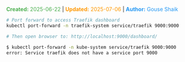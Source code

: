 <span style="color:#4caf50;"><b>Created:</b> 2025-06-22</span> | <span style="color:#ff9800;"><b>Updated:</b> 2025-07-06</span> | <span style="color:#2196f3;"><b>Author:</b> Gouse Shaik</span>

```bash
# Port forward to access Traefik dashboard
kubectl port-forward -n traefik-system service/traefik 9000:9000

# Then open browser to: http://localhost:9000/dashboard/

$ kubectl port-forward -n kube-system service/traefik 9000:9000
error: Service traefik does not have a service port 9000
```